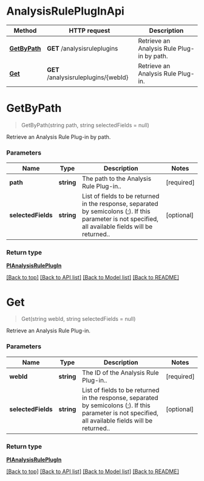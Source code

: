 # AnalysisRulePlugInApi

Method | HTTP request | Description
------------ | ------------- | -------------
[**GetByPath**](AnalysisRulePlugInApi.md#getbypath) | **GET** /analysisruleplugins | Retrieve an Analysis Rule Plug-in by path.
[**Get**](AnalysisRulePlugInApi.md#get) | **GET** /analysisruleplugins/{webId} | Retrieve an Analysis Rule Plug-in.


# **GetByPath**
> GetByPath(string path, string selectedFields = null)

Retrieve an Analysis Rule Plug-in by path.

### Parameters

Name | Type | Description | Notes
------------- | ------------- | ------------- | -------------
 **path** | **string**| The path to the Analysis Rule Plug-in.. | [required]
 **selectedFields** | **string**| List of fields to be returned in the response, separated by semicolons (;). If this parameter is not specified, all available fields will be returned.. | [optional]


### Return type

[**PIAnalysisRulePlugIn**](../Model/PIAnalysisRulePlugIn.md)

[[Back to top]](#) [[Back to API list]](../../README.md#documentation-for-api-endpoints) [[Back to Model list]](../../README.md#documentation-for-models) [[Back to README]](../../README.md)

# **Get**
> Get(string webId, string selectedFields = null)

Retrieve an Analysis Rule Plug-in.

### Parameters

Name | Type | Description | Notes
------------- | ------------- | ------------- | -------------
 **webId** | **string**| The ID of the Analysis Rule Plug-in.. | [required]
 **selectedFields** | **string**| List of fields to be returned in the response, separated by semicolons (;). If this parameter is not specified, all available fields will be returned.. | [optional]


### Return type

[**PIAnalysisRulePlugIn**](../Model/PIAnalysisRulePlugIn.md)

[[Back to top]](#) [[Back to API list]](../../README.md#documentation-for-api-endpoints) [[Back to Model list]](../../README.md#documentation-for-models) [[Back to README]](../../README.md)
